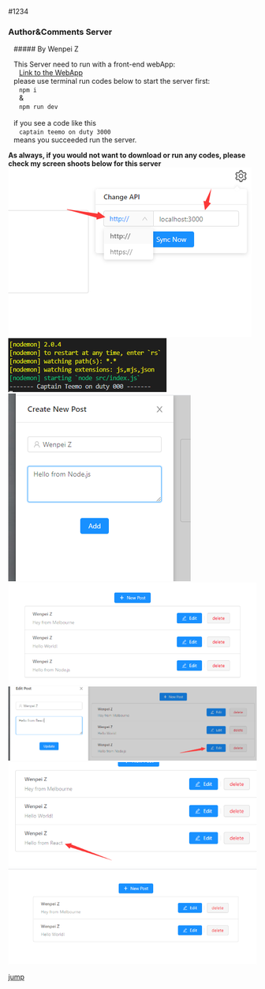 #1234

### Author&Comments Server
&ensp; ##### By Wenpei Z


&ensp; This Server need to run with a front-end webApp:<br>
    &ensp; &ensp; [Link to the WebApp](https://lazebear.github.io/jr-posts/)<br>
&ensp; please use terminal run codes below to start the server first:<br>
    &ensp; &ensp; ```npm i``` <br>&ensp; &ensp; & <br>&ensp; &ensp; ```npm run dev```<br><br>
&ensp; if you see a code like this <br>&ensp; &ensp; ```captain teemo on duty 3000``` <br>&ensp; means you succeeded run the server.

**As always, if you would not want to download or run any codes, please check my screen shoots below for this server**
![image](https://github.com/JavaScriptN0ob/Author-Comments-Server/blob/master/screenshoot/01.png)
![image](https://github.com/JavaScriptN0ob/Author-Comments-Server/blob/master/screenshoot/02.png)
![image](https://github.com/JavaScriptN0ob/Author-Comments-Server/blob/master/screenshoot/03.png)
![image](https://github.com/JavaScriptN0ob/Author-Comments-Server/blob/master/screenshoot/04.png)
![image](https://github.com/JavaScriptN0ob/Author-Comments-Server/blob/master/screenshoot/05.png)
![image](https://github.com/JavaScriptN0ob/Author-Comments-Server/blob/master/screenshoot/06.png)
![image](https://github.com/JavaScriptN0ob/Author-Comments-Server/blob/master/screenshoot/07.png)


[jump](#1234)
